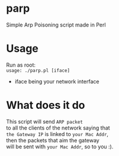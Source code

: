 # parp
Simple Arp Poisoning script made in Perl
# Usage
Run as root:  
`usage: ./parp.pl [iface]`
- iface being your network interface
# What does it do
This script will send `ARP packet`  
to all the clients of the network saying that  
`the Gateway IP` is linked to `your Mac Addr`,  
then the packets that aim the gateway  
will be sent with `your Mac Addr`, so to you :).
